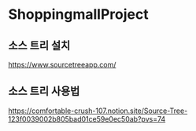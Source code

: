 # ShoppingmallProject


## 소스 트리 설치

https://www.sourcetreeapp.com/

## 소스 트리 사용법

https://comfortable-crush-107.notion.site/Source-Tree-123f0039002b805bad01ce59e0ec50ab?pvs=74
